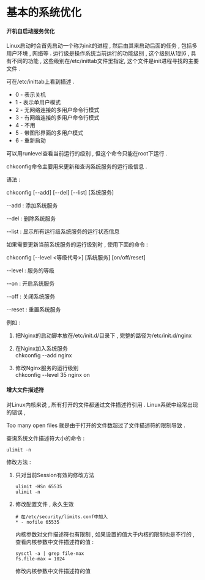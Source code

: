 # 基本的系统优化

#### 开机自启动服务优化

Linux启动时会首先启动一个称为init的进程 , 然后由其来启动后面的任务 , 包括多用户环境 , 网络等 . 运行级是操作系统当前运行的功能级别 , 这个级别从1到6 , 具有不同的功能 , 这些级别在/etc/inittab文件里指定, 这个文件是init进程寻找的主要文件 .

可在/etc/inittab上看到描述 .

* 0 - 表示关机
* 1 - 表示单用户模式
* 2 - 无网络连接的多用户命令行模式
* 3 - 有网络连接的多用户命令行模式
* 4 - 不用
* 5 - 带图形界面的多用户模式
* 6 - 重新启动

可以用runlevel查看当前运行的级别 , 但这个命令只能在root下运行 .

chkconfig命令主要用来更新和查询系统服务的运行级信息 .

语法 :

chkconfig \[--add\] \[--del\] \[--list\] \[系统服务\]

--add : 添加系统服务

--del : 删除系统服务

--list : 显示所有运行级系统服务的运行状态信息

如果需要更新当前系统服务的运行级别时 , 使用下面的命令 :

chkconfig \[--level &lt;等级代号&gt;\] \[系统服务\] \[on/off/reset\]

--level : 服务的等级

--on : 开启系统服务

--off : 关闭系统服务

--reset : 重置系统服务

例如 :

1. 把Nginx的启动脚本放在/etc/init.d/目录下 , 完整的路径为/etc/init.d/nginx
2. 在Nginx加入系统服务  
   chkconfig --add nginx

3. 修改Nginx服务的运行级别  
   chkconfig --level 35 nginx on

#### 增大文件描述符

对Linux内核来说 , 所有打开的文件都通过文件描述符引用 . Linux系统中经常出现的错误 ,

Too many open files 就是由于打开的文件数超过了文件描述符的限制导致 .

查询系统文件描述符大小的命令 :

```
ulimit -n
```

修改方法 :

1. 只对当前Session有效的修改方法
   ```
   ulimit -HSn 65535 
   ulimit -n
   ```
2. 修改配置文件 , 永久生效

   ```
   # 在/etc/security/limits.conf中加入
   * - nofile 65535
   ```

   内核参数对文件描述符也有限制 , 如果设置的值大于内核的限制也是不行的 , 查看内核参数中文件描述符的值 :

   ```
   sysctl -a | grep file-max
   fs.file-max = 1024
   ```

   修改内核参数中文件描述符的值



